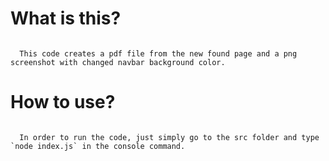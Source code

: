 # What is this?

```

  This code creates a pdf file from the new found page and a png screenshot with changed navbar background color.

```

# How to use?

```

  In order to run the code, just simply go to the src folder and type `node index.js` in the console command.

```
